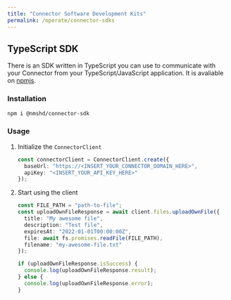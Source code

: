 ```yaml
---
title: "Connector Software Development Kits"
permalink: /operate/connector-sdks
---
```


## TypeScript SDK

There is an SDK written in TypeScript you can use to communicate with your Connector from your TypeScript/JavaScript application. It is avaliable on [npmjs](https://www.npmjs.com/package/@nmshd/connector-sdk).

### Installation

```bash
npm i @nmshd/connector-sdk
```

### Usage

1. Initialize the `ConnectorClient`

   ```ts
   const connectorClient = ConnectorClient.create({
     baseUrl: "https://<INSERT_YOUR_CONNECTOR_DOMAIN_HERE>",
     apiKey: "<INSERT_YOUR_API_KEY_HERE>"
   });
   ```

2. Start using the client

   ```ts
   const FILE_PATH = "path-to-file";
   const uploadOwnFileResponse = await client.files.uploadOwnFile({
     title: "My awesome file",
     description: "Test file",
     expiresAt: "2022-01-01T00:00:00Z",
     file: await fs.promises.readFile(FILE_PATH),
     filename: "my-awesome-file.txt"
   });

   if (uploadOwnFileResponse.isSuccess) {
     console.log(uploadOwnFileResponse.result);
   } else {
     console.log(uploadOwnFileResponse.error);
   }
   ```
